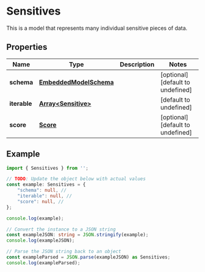 
# Sensitives

This is a model that represents many individual sensitive pieces of data.

## Properties

Name | Type | Description | Notes
------------ | ------------- | ------------- | -------------
**schema** | [**EmbeddedModelSchema**](EmbeddedModelSchema) |  | [optional] [default to undefined]
**iterable** | [**Array&lt;Sensitive&gt;**](Sensitive) |  | [default to undefined]
**score** | [**Score**](Score) |  | [optional] [default to undefined]

## Example

```typescript
import { Sensitives } from '';

// TODO: Update the object below with actual values
const example: Sensitives = {
    "schema": null, // 
    "iterable": null, // 
    "score": null, // 
};

console.log(example);

// Convert the instance to a JSON string
const exampleJSON: string = JSON.stringify(example);
console.log(exampleJSON);

// Parse the JSON string back to an object
const exampleParsed = JSON.parse(exampleJSON) as Sensitives;
console.log(exampleParsed);
```




